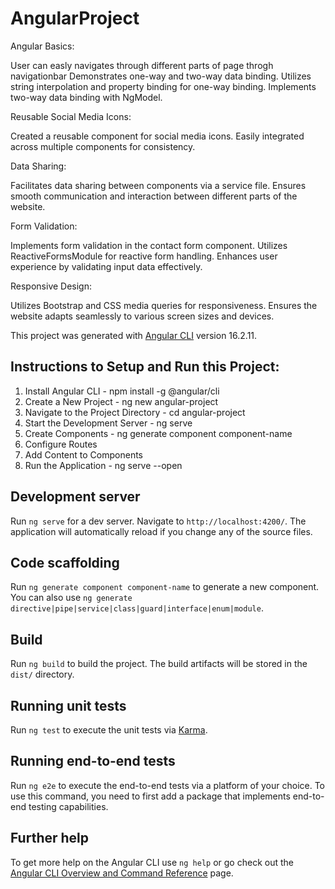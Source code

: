 # AngularProject

Angular Basics:

User can easly navigates through different parts of page throgh navigationbar
Demonstrates one-way and two-way data binding.
Utilizes string interpolation and property binding for one-way binding.
Implements two-way data binding with NgModel.

Reusable Social Media Icons:

Created a reusable component for social media icons.
Easily integrated across multiple components for consistency.

Data Sharing:

Facilitates data sharing between components via a service file.
Ensures smooth communication and interaction between different parts of the website.

Form Validation:

Implements form validation in the contact form component.
Utilizes ReactiveFormsModule for reactive form handling.
Enhances user experience by validating input data effectively.

Responsive Design:

Utilizes Bootstrap and CSS media queries for responsiveness.
Ensures the website adapts seamlessly to various screen sizes and devices.

This project was generated with [Angular CLI](https://github.com/angular/angular-cli) version 16.2.11.


## Instructions to Setup and Run this Project:

1. Install Angular CLI - npm install -g @angular/cli
2. Create a New Project - ng new angular-project
3. Navigate to the Project Directory - cd angular-project
4. Start the Development Server - ng serve
5. Create Components - ng generate component component-name
6. Configure Routes 
7. Add Content to Components
8. Run the Application - ng serve --open


## Development server

Run `ng serve` for a dev server. Navigate to `http://localhost:4200/`. The application will automatically reload if you change any of the source files.

## Code scaffolding

Run `ng generate component component-name` to generate a new component. You can also use `ng generate directive|pipe|service|class|guard|interface|enum|module`.

## Build

Run `ng build` to build the project. The build artifacts will be stored in the `dist/` directory.

## Running unit tests

Run `ng test` to execute the unit tests via [Karma](https://karma-runner.github.io).

## Running end-to-end tests

Run `ng e2e` to execute the end-to-end tests via a platform of your choice. To use this command, you need to first add a package that implements end-to-end testing capabilities.

## Further help

To get more help on the Angular CLI use `ng help` or go check out the [Angular CLI Overview and Command Reference](https://angular.io/cli) page.
